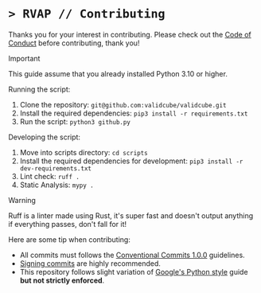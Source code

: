 # `> RVAP // Contributing`
Thanks you for your interest in contributing. Please check out the [Code of Conduct](CODE_OF_CONDUCT.md) before contributing, thank you!

> [!IMPORTANT]
> This guide assume that you already installed Python 3.10 or higher.

Running the script:

1. Clone the repository: `git@github.com:validcube/validcube.git`
2. Install the required dependencies: `pip3 install -r requirements.txt`
3. Run the script: `python3 github.py`

Developing the script:

1. Move into scripts directory: `cd scripts`
2. Install the required dependencies for development: `pip3 install -r dev-requirements.txt`
3. Lint check: `ruff .`
4. Static Analysis: `mypy .`

> [!WARNING]
> Ruff is a linter made using Rust, it's super fast and doesn't output anything if everything passes, don't fall for it!

Here are some tip when contributing:

- All commits must follows the [Conventional Commits 1.0.0](https://www.conventionalcommits.org/en/v1.0.0/) guidelines.
- [Signing commits](https://docs.github.com/en/authentication/managing-commit-signature-verification/signing-commits) are highly recommended.
- This repository follows slight variation of [Google's Python style](https://google.github.io/styleguide/pyguide.html) guide **but not strictly enforced**.
